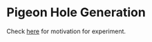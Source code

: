 # Pigeon Hole Generation

Check [here](http://theoestudio.com/pigeon-hole-stepping-v2/) for motivation for experiment.
